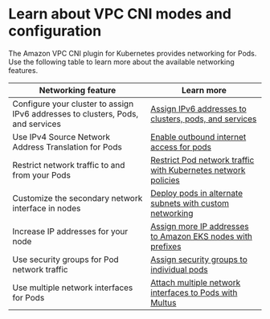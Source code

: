 # Learn about VPC CNI modes and configuration<a name="pod-networking-use-cases"></a>

The Amazon VPC CNI plugin for Kubernetes provides networking for Pods\. Use the following table to learn more about the available networking features\.


| Networking feature | Learn more | 
| --- | --- | 
| Configure your cluster to assign IPv6 addresses to clusters, Pods, and services | [Assign IPv6 addresses to clusters, pods, and services](cni-ipv6.md) | 
|  Use IPv4 Source Network Address Translation for Pods  | [Enable outbound internet access for pods](external-snat.md) | 
|  Restrict network traffic to and from your Pods  | [Restrict Pod network traffic with Kubernetes network policies](cni-network-policy-configure.md) | 
|  Customize the secondary network interface in nodes  | [Deploy pods in alternate subnets with custom networking](cni-custom-network.md) | 
|  Increase IP addresses for your node  | [Assign more IP addresses to Amazon EKS nodes with prefixes](cni-increase-ip-addresses.md) | 
|  Use security groups for Pod network traffic  | [Assign security groups to individual pods](security-groups-for-pods.md) | 
|  Use multiple network interfaces for Pods  | [Attach multiple network interfaces to Pods with Multus](pod-multiple-network-interfaces.md) | 
